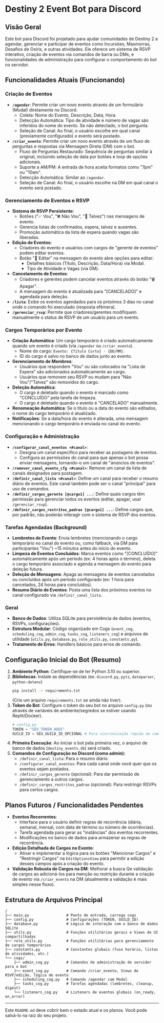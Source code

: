 # Destiny 2 Event Bot para Discord

## Visão Geral

Este bot para Discord foi projetado para ajudar comunidades de Destiny 2 a agendar, gerenciar e participar de eventos como Incursões, Masmorras, Desafios de Osíris, e outras atividades. Ele oferece um sistema de RSVP interativo, criação de eventos via comandos de barra ou DMs, e funcionalidades de administração para configurar o comportamento do bot no servidor.

## Funcionalidades Atuais (Funcionando)

### Criação de Eventos
* **`/agendar`**: Permite criar um novo evento através de um formulário (Modal) diretamente no Discord.
    * Coleta: Nome do Evento, Descrição, Data, Hora.
    * Detecção Automática: Tipo de atividade e número de vagas são inferidos do nome do evento. Se não detectado, o bot pergunta.
    * Seleção de Canal: Ao final, o usuário escolhe em qual canal (previamente configurado) o evento será postado.
* **`/criar_evento`**: Permite criar um novo evento através de um fluxo de perguntas e respostas via Mensagem Direta (DM) com o bot.
    * Fluxo de Perguntas Restaurado: Sequência de perguntas similar à original, incluindo seleção de data por botões e loop de opções adicionais.
    * Suporte a AM/PM: A entrada de hora aceita formatos como "7pm" ou "10am".
    * Detecção Automática: Similar ao `/agendar`.
    * Seleção de Canal: Ao final, o usuário escolhe na DM em qual canal o evento será postado.

### Gerenciamento de Eventos e RSVP
* **Sistema de RSVP Persistente**:
    * Botões ("✅ Vou", "❌ Não Vou", "🔷 Talvez") nas mensagens de evento.
    * Gerencia listas de confirmados, espera, talvez e ausentes.
    * Promoção automática da lista de espera quando vagas são liberadas.
* **Edição de Eventos**:
    * Criadores do evento e usuários com cargos de "gerente de eventos" podem editar eventos.
    * Botão "📝 Editar" na mensagem do evento abre opções para editar:
        * Detalhes básicos (Título, Descrição, Data/Hora) via Modal.
        * Tipo de Atividade e Vagas (via DM).
* **Cancelamento de Eventos**:
    * Criadores e gerentes podem cancelar eventos através do botão "🗑️ Apagar".
    * A mensagem do evento é atualizada para "[CANCELADO]" e agendada para deleção.
* **`/lista`**: Exibe os eventos agendados para os próximos 3 dias no canal onde o comando foi executado (resposta efêmera).
* **`/gerenciar_rsvp`**: Permite que criadores/gerentes modifiquem manualmente o status de RSVP de um usuário para um evento.

### Cargos Temporários por Evento
* **Criação Automática**: Um cargo temporário é criado automaticamente quando um evento é criado (via `/agendar` ou `/criar_evento`).
    * Nome do cargo: `Evento: {Título Curto} - {DD/MM}`.
    * ID do cargo é salvo no banco de dados junto ao evento.
* **Gerenciamento de Membros**:
    * Usuários que respondem "Vou" ou são colocados na "Lista de Espera" são adicionados automaticamente ao cargo.
    * Usuários que removem seu RSVP ou mudam para "Não Vou"/"Talvez" são removidos do cargo.
* **Deleção Automática**:
    * O cargo é deletado quando o evento é marcado como "CONCLUÍDO" pela tarefa de limpeza.
    * O cargo é deletado quando o evento é "CANCELADO" manualmente.
* **Renomeação Automática**: Se o título ou a data do evento são editados, o nome do cargo temporário é atualizado.
* **Notificações**: Se a data/hora do evento é alterada, uma mensagem mencionando o cargo temporário é enviada no canal do evento.

### Configuração e Administração
* **`/configurar_canal_eventos <#canal>`**:
    * Designa um canal específico para receber as postagens de eventos.
    * Configura as permissões do canal para que apenas o bot possa enviar mensagens, tornando-o um canal de "anúncios de eventos".
* **`/remover_canal_evento_cfg <#canal>`**: Remove um canal da lista de canais designados para postagem.
* **`/definir_canal_lista <#canal>`**: Define um canal para receber o resumo diário de eventos. Este canal também pode ser o canal "principal" para uso de comandos.
* **`/definir_cargos_gerente [@cargo1] ...`**: Define quais cargos têm permissão para gerenciar todos os eventos (editar, apagar, usar `/gerenciar_rsvp`).
* **`/definir_cargos_restritos_padrao [@cargo1] ...`**: Define cargos que, por padrão, não poderão interagir com o sistema de RSVP dos eventos.

### Tarefas Agendadas (Background)
* **Lembretes de Evento**: Envia lembretes (mencionando o cargo temporário no canal do evento ou, como fallback, via DM para participantes "Vou") ~15 minutos antes do início do evento.
* **Limpeza de Eventos Concluídos**: Marca eventos como "[CONCLUÍDO]" automaticamente após um período (ex: 4 horas após o término), deleta o cargo temporário associado e agenda a mensagem do evento para deleção futura.
* **Deleção de Mensagens**: Apaga as mensagens de eventos cancelados ou concluídos após um período configurado (ex: 1 hora para cancelados, 24 horas para concluídos).
* **Resumo Diário de Eventos**: Posta uma lista dos próximos eventos no canal configurado via `/definir_canal_lista`.

### Geral
* **Banco de Dados**: Utiliza SQLite para persistência de dados (eventos, RSVPs, configurações).
* **Estrutura Modular**: Código organizado em Cogs (`event_cog`, `scheduling_cog`, `admin_cog`, `tasks_cog`, `listeners_cog`) e arquivos de utilidade (`utils.py`, `database.py`, `role_utils.py`, `constants.py`).
* **Tratamento de Erros**: Handlers básicos para erros de comando.

## Configuração Inicial do Bot (Resumo)

1.  **Ambiente Python**: Certifique-se de ter Python 3.10 ou superior.
2.  **Bibliotecas**: Instale as dependências (ex: `discord.py`, `pytz`, `dateparser`, `python-dotenv`)
    ```bash
    pip install -r requirements.txt 
    ```
    (Crie um arquivo `requirements.txt` se ainda não tiver).
3.  **Token do Bot**: Configure o token do seu bot no arquivo `config.py` (ou através de variáveis de ambiente/segredos se estiver usando Replit/Docker).
    ```python
    # config.py
    TOKEN = "SEU_TOKEN_AQUI"
    GUILD_ID = SEU_GUILD_ID_OPCIONAL # Para sincronização rápida de comandos em um servidor de teste
    ```
4.  **Primeira Execução**: Ao iniciar o bot pela primeira vez, o arquivo de banco de dados (`destiny_events.db`) será criado.
5.  **Comandos de Configuração no Discord (como admin):**
    * `/definir_canal_lista`: Para o resumo diário.
    * `/configurar_canal_eventos`: Para cada canal onde você quer que os eventos sejam postados.
    * `/definir_cargos_gerente` (opcional): Para dar permissão de gerenciamento a outros cargos.
    * `/definir_cargos_restritos_padrao` (opcional): Para restringir RSVPs para certos cargos.

## Planos Futuros / Funcionalidades Pendentes

* **Eventos Recorrentes**:
    * Interface para o usuário definir regras de recorrência (diária, semanal, mensal, com data de término ou número de ocorrências).
    * Tarefa agendada para gerar as "instâncias" dos eventos recorrentes.
    * Modificações no banco de dados para armazenar as regras de recorrência.
* **Edição Detalhada de Cargos no Evento**:
    * Ativar e implementar a lógica para os botões "Mencionar Cargos" e "Restringir Cargos" na `EditOptionsView` para permitir a edição desses campos após a criação do evento.
* **Validação Robusta de Cargos na DM**: Melhorar a busca Qe validação de cargos ao adicioná-los para menção ou restrição durante a criação de evento via `/criar_evento` na DM (atualmente a validação é mais simples nesse fluxo).

## Estrutura de Arquivos Principal

```
/
├── main.py                 # Ponto de entrada, carrega cogs
├── config.py               # Configurações (TOKEN, GUILD_ID)
├── database.py             # Lógica de interação com o banco de dados SQLite
├── utils.py                # Funções utilitárias gerais e Views de UI compartilhadas
├── role_utils.py           # Funções utilitárias para gerenciamento de cargos temporários
├── constants.py            # Constantes globais (fuso horário, listas de atividades, etc.)
└── cogs/
    ├── admin_cog.py        # Comandos de administração do servidor para o bot
    ├── event_cog.py        # Comando /criar_evento, Views de RSVP/edição, lógica de evento
    ├── scheduling_cog.py   # Comando /agendar com Modal
    ├── tasks_cog.py        # Tarefas agendadas (lembretes, cleanup, digest)
    └── listeners_cog.py    # Listeners de eventos globais (on_ready, on_error)
```

---

Este `README.md` deve cobrir bem o estado atual e os planos. Você pode salvá-lo na raiz do seu projeto.
